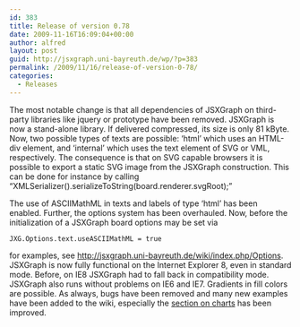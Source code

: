 ```yaml
---
id: 383
title: Release of version 0.78
date: 2009-11-16T16:09:04+00:00
author: alfred
layout: post
guid: http://jsxgraph.uni-bayreuth.de/wp/?p=383
permalink: /2009/11/16/release-of-version-0-78/
categories:
  - Releases
---
```

The most notable change is that all dependencies of JSXGraph on third-party libraries like jquery or prototype have been removed. JSXGraph is now a stand-alone library. If delivered compressed, its size is only 81 kByte. Now, two possible types of texts are possible: &#8216;html&#8217; which uses an HTML-div element, and &#8216;internal&#8217; which uses the text element of SVG or VML, respectively. The consequence is that on SVG capable browsers it is possible to export a static SVG image from the JSXGraph construction. This can be done for instance by calling &#8220;XMLSerializer().serializeToString(board.renderer.svgRoot);&#8221;
  
The use of ASCIIMathML in texts and labels of type &#8216;html&#8217; has been enabled. Further, the options system has been overhauled. Now, before the initialization of a JSXGraph board options may be set via

    
    JXG.Options.text.useASCIIMathML = true
    

for examples, see <http://jsxgraph.uni-bayreuth.de/wiki/index.php/Options>. JSXGraph is now fully functional on the Internet Explorer 8, even in standard mode. Before, on IE8 JSXGraph had to fall back in compatibility mode. JSXGraph also runs without problems on IE6 and IE7. Gradients in fill colors are possible. As always, bugs have been removed and many new examples have been added to the wiki, especially the [section on charts](http://jsxgraph.uni-bayreuth.de/wiki/index.php/Category:Charts) has been improved.